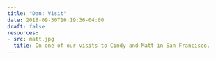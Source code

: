 ```yaml
---
title: "Dan: Visit"
date: 2018-09-30T16:19:36-04:00
draft: false
resources:
- src: matt.jpg
  title: On one of our visits to Cindy and Matt in San Francisco.
---
```

